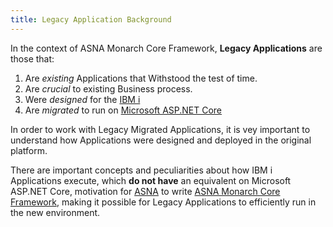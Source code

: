 ```yaml
---
title: Legacy Application Background
---
```


In the context of ASNA Monarch Core Framework, **Legacy Applications**  are those that:

1. Are *existing* Applications that Withstood the test of time.
2. Are *crucial* to existing Business process.
3. Were *designed* for the [IBM i](https://en.wikipedia.org/wiki/IBM_i)
4. Are *migrated* to run on [Microsoft ASP.NET Core](https://docs.microsoft.com/en-us/aspnet/core/introduction-to-aspnet-core?view=aspnetcore-5.0)

In order to work with Legacy Migrated Applications, it is vey important to understand how Applications were designed and deployed in the original platform.

There are important concepts and peculiarities about how IBM i Applications execute, which **do not have** an equivalent on Microsoft ASP.NET Core, motivation for [ASNA](https://asna.com) to write [ASNA Monarch Core Framework](https://asnaqsys.github.io/), making it possible for Legacy Applications to efficiently run in the new environment.
